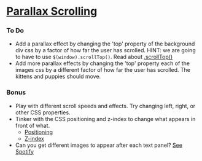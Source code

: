 # [Parallax Scrolling](http://en.wikipedia.org/wiki/Parallax_scrolling)

### To Do

* Add a parallax effect by changing the 'top' property of the background div css by a factor of how far the user has scrolled. HINT: we are going to have to use `$(window).scrollTop()`. Read about [.scrollTop()](https://api.jquery.com/scrollTop/)
* Add more parallax effects by changing the 'top' property each of the images css by a different factor of how far the user has scrolled. The kittens and puppies should move.

### Bonus

* Play with different scroll speeds and effects. Try changing left, right, or other CSS properties.
* Tinker with the CSS positioning and z-index to change what appears in front of what.
  * [Positioning](https://developer.mozilla.org/en-US/docs/Web/CSS/position)
  * [Z-index](https://developer.mozilla.org/en-US/docs/Web/CSS/z-index)
* Can you get different images to appear after each text panel? [See Spotify](https://www.spotify.com/us/)